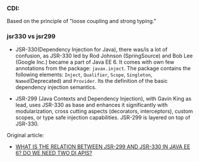 ### CDI:
  Based on the principle of "loose coupling and strong typing."

### jsr330 vs jsr299

* JSR-330(Dependency Injection for Java), there was/is a lot of confusion, as JSR-330 led by Rod Johnson (SpringSource)
and Bob Lee (Google Inc.) became a part of Java EE 6.
It comes with own few annotations from the package: `javax.inject`.
The package contains the following elements: `Inject`, `Qualifier`, `Scope`, `Singleton`, `Named`(Deprecated) and `Provider`.
Its the definition of the basic dependency injection semantics.

* JSR-299 (Java Contexts and Dependency Injection), with Gavin King as lead,
uses JSR-330 as base and enhances it significantly with modularization,
cross cutting aspects (decorators, interceptors), custom scopes, or type safe injection capabilities.
 JSR-299 is layered on top of JSR-330.


Original article:

* [WHAT IS THE RELATION BETWEEN JSR-299 AND JSR-330 IN JAVA EE 6? DO WE NEED TWO DI APIS?](http://www.adam-bien.com/roller/abien/entry/what_is_the_relation_between)